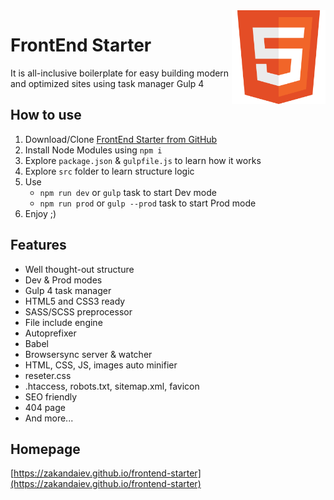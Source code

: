 <img width=150 align="right" src="https://raw.githubusercontent.com/zakandaiev/frontend-starter/main/src/root-files/favicon.svg" alt="HTML Logo">

# FrontEnd Starter
It is all-inclusive boilerplate for easy building modern and optimized sites using task manager Gulp 4

## How to use
1. Download/Clone [FrontEnd Starter from GitHub](https://github.com/zakandaiev/frontend-starter)
2. Install Node Modules using `npm i`
3. Explore `package.json` & `gulpfile.js` to learn how it works
4. Explore `src` folder to learn structure logic
5. Use
	* `npm run dev` or `gulp` task to start Dev mode
	* `npm run prod` or `gulp --prod` task to start Prod mode
6. Enjoy ;)

## Features
* Well thought-out structure
* Dev & Prod modes
* Gulp 4 task manager
* HTML5 and CSS3 ready
* SASS/SCSS preprocessor
* File include engine
* Autoprefixer
* Babel
* Browsersync server & watcher
* HTML, CSS, JS, images auto minifier
* reseter.css
* .htaccess, robots.txt, sitemap.xml, favicon
* SEO friendly
* 404 page
* And more...

## Homepage
[https://zakandaiev.github.io/frontend-starter](https://zakandaiev.github.io/frontend-starter)
